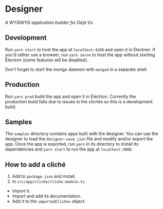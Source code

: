 # Designer
*A WYSIWYG application builder for Déjà Vu*

## Development
Run `yarn start` to host the app at `localhost:4200` and open it in Electron. If you'd rather use a browser, run `yarn serve` to host the app without starting Electron (some features will be disabled).

Don't forget to start the mongo daemon with `mongod` in a separate shell.

## Production
Run `yarn prod` build the app and open it in Electron. Currently the production build fails due to issues in the clichés so this is a development build.

## Samples
The `samples` directory contains apps built with the designer. You can use the designer to load the `designer-save.json` file and modify and/or export the app. Once the app is exported, run `yarn` in its directory to install its dependencies and `yarn start` to run the app at `localhost:3000`.

## How to add a cliché
1. Add to `package.json` and install.
2. In `src/app/cliche/cliche.module.ts`
  - Import it.
  - Import and add its documentation.
  - Add it to the `importedCliches` object.
